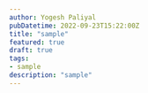 ```yaml
---
author: Yogesh Paliyal
pubDatetime: 2022-09-23T15:22:00Z
title: "sample"
featured: true
draft: true
tags: 
- sample
description: "sample"
---
```

